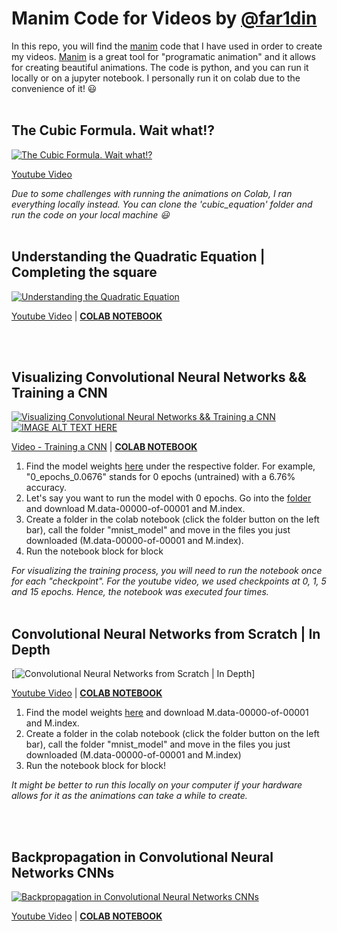 # Manim Code for Videos by [@far1din](https://www.youtube.com/@far1din)

In this repo, you will find the [manim](https://www.manim.community/) code that I have used in order to create my videos. [Manim](https://www.manim.community/) is a great tool for "programatic animation" and it allows for creating beautiful animations. The code is python, and you can run it locally or on a jupyter notebook. I personally run it on colab due to the convenience of it! 😃
</br>
</br>

## The Cubic Formula. Wait what!?

[![The Cubic Formula. Wait what!?](https://img.youtube.com/vi/XMJhE-kSGjc/maxresdefault.jpg)](https://www.youtube.com/watch?v=XMJhE-kSGjc)

[Youtube Video](https://youtu.be/XMJhE-kSGjc)

_Due to some challenges with running the animations on Colab, I ran everything locally instead. You can clone the 'cubic_equation' folder and run the code on your local machine 😃_
</br>
</br>

## Understanding the Quadratic Equation | Completing the square

[![Understanding the Quadratic Equation](https://img.youtube.com/vi/v2eu2ba_j3k/maxresdefault.jpg)](https://www.youtube.com/watch?v=v2eu2ba_j3k)

[Youtube Video](https://youtu.be/v2eu2ba_j3k) | [**COLAB NOTEBOOK**](https://colab.research.google.com/drive/1Jq4KEWVYjwlUKOV_zWpie6nij0SZ1Lg7)

</br>
</br>

## Visualizing Convolutional Neural Networks && Training a CNN

[![Visualizing Convolutional Neural Networks && Training a CNN](https://img.youtube.com/vi/2nrrzIx_i4g/maxresdefault.jpg)](https://www.youtube.com/watch?v=2nrrzIx_i4g) [![IMAGE ALT TEXT HERE](https://img.youtube.com/vi/JboZfxUjLSk/maxresdefault.jpg)](https://www.youtube.com/watch?v=JboZfxUjLSk)

[Video - Training a CNN](https://youtu.be/2nrrzIx_i4g) | [**COLAB NOTEBOOK**](https://colab.research.google.com/drive/1yxo834FnhfW_gs-Tp51k3HwNkeDQo_li)

1. Find the model weights [here](https://github.com/far1din/manim/tree/main/visualizing-and-training-a-cnn) under the respective folder. For example, "0_epochs_0.0676" stands for 0 epochs (untrained) with a 6.76% accuracy.
2. Let's say you want to run the model with 0 epochs. Go into the [folder](https://github.com/far1din/manim/tree/main/visualizing-and-training-a-cnn/0_epochs_0.0676) and download M.data-00000-of-00001 and M.index.
3. Create a folder in the colab notebook (click the folder button on the left bar), call the folder "mnist_model" and move in the files you just downloaded (M.data-00000-of-00001 and M.index).
4. Run the notebook block for block

_For visualizing the training process, you will need to run the notebook once for each "checkpoint". For the youtube video, we used checkpoints at 0, 1, 5 and 15 epochs. Hence, the notebook was executed four times._
</br>
</br>

## Convolutional Neural Networks from Scratch | In Depth

[![Convolutional Neural Networks from Scratch | In Depth](https://img.youtube.com/vi/jDe5BAsT2-Y/maxresdefault.jpg)]

[Youtube Video](https://youtu.be/jDe5BAsT2-Y) | [**COLAB NOTEBOOK**](https://colab.research.google.com/drive/1NqOqh99Hl3CdsQtrAzgcwGpRZNZir0gp?usp=sharing)

1. Find the model weights [here](https://github.com/far1din/manim/tree/main/cnns-from-scratch-in-depth/mnist_model) and download M.data-00000-of-00001 and M.index.
2. Create a folder in the colab notebook (click the folder button on the left bar), call the folder "mnist_model" and move in the files you just downloaded (M.data-00000-of-00001 and M.index)
3. Run the notebook block for block!

_It might be better to run this locally on your computer if your hardware allows for it as the animations can take a while to create._

</br>
</br>

## Backpropagation in Convolutional Neural Networks CNNs

[![Backpropagation in Convolutional Neural Networks CNNs](https://img.youtube.com/vi/z9hJzduHToc/maxresdefault.jpg)](https://www.youtube.com/watch?v=z9hJzduHToc)

[Youtube Video](https://youtu.be/z9hJzduHToc) | [**COLAB NOTEBOOK**](https://colab.research.google.com/drive/1v97V9D-Q1l_wvIKO1klcChnL0LDZRPWQ)
